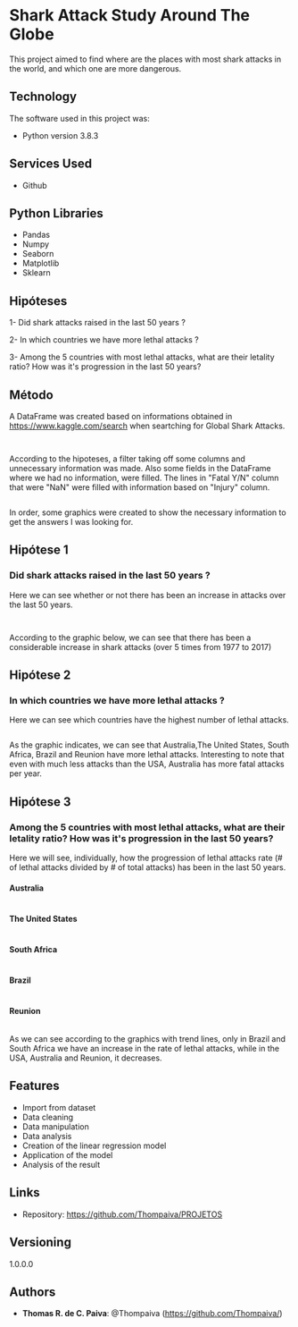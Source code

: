 <p align="center">
<img src="https://github.com/Thompaiva/PROJETOS/blob/main/screenshots/tubarao2.png" alt="" border="0">
</p>

# Shark Attack Study Around The Globe



This project aimed to find where are the places with most shark attacks in the world, and which one are more dangerous.

## Technology

The software  used in this project was:

* Python version  3.8.3

## Services Used

* Github


## Python Libraries

* Pandas
* Numpy
* Seaborn
* Matplotlib
* Sklearn



## Hipóteses

1- Did shark attacks raised in the last 50 years ?

2- In which countries we have more lethal attacks ?

3- Among the 5 countries with most lethal attacks, what are their letality ratio? How was it's progression in the last 50 years?



## Método

A DataFrame was created based on informations obtained in https://www.kaggle.com/search when seartching for Global Shark Attacks.
<p align="center">
<img src="https://github.com/Thompaiva/PROJETOS/blob/main/screenshots/tabela_original.png" alt="" border="0">
</p>
<p align="center">
<img src="https://github.com/Thompaiva/PROJETOS/blob/main/screenshots/colunasiniciais.png" alt="" border="0">
</p>
 

According to the hipoteses, a filter taking off some columns and unnecessary information was made. Also some fields in the DataFrame where we had no information, were filled.
The lines in "Fatal Y/N" column that were "NaN" were filled with information based on "Injury" column.
 <p align="center">
<img src="https://github.com/Thompaiva/PROJETOS/blob/main/screenshots/tabeltafiltrada.png" alt="" border="0">
</p>
In order, some graphics were created to show the necessary information to get the answers I was looking for.
  


## Hipótese 1

### Did shark attacks raised in the last 50 years ?

Here we can see whether or not there has been an increase in attacks over the last 50 years.

<p align="center">
<img src="https://github.com/Thompaiva/PROJETOS/blob/main/screenshots/ataquesXano.png" alt="" border="0">
</p>
<p align="center">
<img src="https://github.com/Thompaiva/PROJETOS/blob/main/screenshots/ataquesXpa%C3%ADs.png" alt="" border="0">
</p>

According to the graphic below, we can see that there has been a considerable increase in shark attacks (over 5 times from 1977 to 2017)
 
## Hipótese 2

### In which countries we have more lethal attacks ?

Here we can see which countries have the highest number of lethal attacks.

<p align="center">
<img src="https://github.com/Thompaiva/PROJETOS/blob/main/screenshots/letaisXpais.png" alt="" border="0">
</p>
 

As the graphic indicates, we can see that Australia,The United States, South Africa, Brazil and Reunion have more lethal attacks.
Interesting to note that even with much less attacks than the USA, Australia has more fatal attacks per year.

## Hipótese 3

### Among the 5 countries with most lethal attacks, what are their letality ratio? How was it's progression in the last 50 years?

Here we will see, individually, how the progression of lethal attacks rate  (# of lethal attacks divided by # of total attacks) has been in the last 50 years.

#### Australia
<p align="center">
<img src="https://github.com/Thompaiva/PROJETOS/blob/main/screenshots/trendAUS.png" alt="" border="0">
</p>

#### The United States
<p align="center">
<img src="https://github.com/Thompaiva/PROJETOS/blob/main/screenshots/trendUSA.png" alt="" border="0">
</p>

#### South Africa
<p align="center">
<img src="https://github.com/Thompaiva/PROJETOS/blob/main/screenshots/trendSA.png" alt="" border="0">
</p>

#### Brazil
<p align="center">
<img src="https://github.com/Thompaiva/PROJETOS/blob/main/screenshots/trendBR.png" alt="" border="0">
</p>

#### Reunion
<p align="center">
<img src="https://github.com/Thompaiva/PROJETOS/blob/main/screenshots/trendREU.png" alt="" border="0">
</p>


As we can see according to the graphics with trend lines, only in Brazil and South Africa we have an increase in the rate of lethal attacks, while in the USA, Australia and Reunion, it decreases.





## Features


 - Import from dataset
 - Data cleaning
 - Data manipulation
 - Data analysis
 - Creation of the linear regression model
 - Application of the model
 - Analysis of the result

## Links

  - Repository: https://github.com/Thompaiva/PROJETOS


## Versioning

1.0.0.0


## Authors

* **Thomas R. de C. Paiva**: @Thompaiva (https://github.com/Thompaiva/)